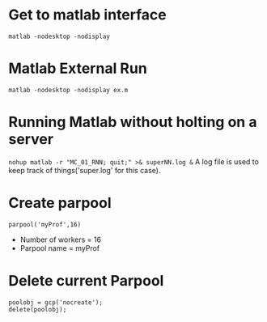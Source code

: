 
# Get to matlab interface 
```matlab -nodesktop -nodisplay ```

# Matlab External Run
 ```matlab -nodesktop -nodisplay ex.m  ```
 
# Running Matlab without holting on a server 
```nohup matlab -r "MC_01_RNN; quit;" >& superNN.log &```
A log file is used to keep track of things('super.log' for this case).
 
 # Create parpool 
 ```
parpool('myProf',16)
```
- Number of workers = 16
- Parpool name = myProf
 
 
 
 # Delete current Parpool 
 ```
 poolobj = gcp('nocreate');
 delete(poolobj);
 ```

